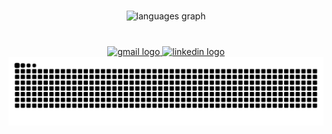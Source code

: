 
###

<div align="center">
  <img src="https://github-readme-stats.vercel.app/api/top-langs?username=hrshankar2002&locale=en&hide_title=false&layout=compact&card_width=320&langs_count=5&theme=dracula&hide_border=false" height="150" alt="languages graph"  />
</div><br>

###

<div align="center">
  <a href="mailto:hrshankar2002@gmail.com" target="_blank">
    <img src="https://raw.githubusercontent.com/maurodesouza/profile-readme-generator/master/src/assets/icons/social/gmail/default.svg" width="47" height="35" alt="gmail logo"  />
  </a>
  <a href="https://www.linkedin.com/in/harishankarvs/" target="_blank">
    <img src="https://raw.githubusercontent.com/maurodesouza/profile-readme-generator/master/src/assets/icons/social/linkedin/default.svg" width="47" height="35" alt="linkedin logo"  />
  </a>
</div>

<div align="center">
<img src="https://raw.githubusercontent.com/hrshankar2002/hrshankar2002/output/snake.svg" alt="Snake animation" />
</div>

